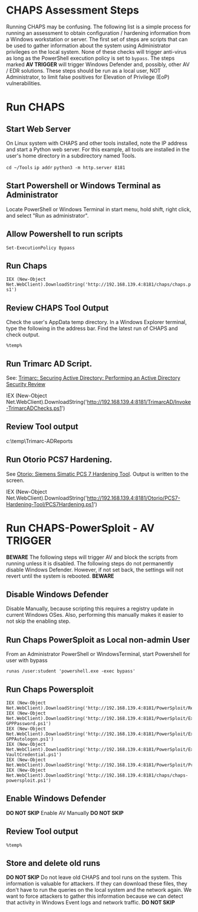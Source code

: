 # CHAPS Assessment Steps
Running CHAPS may be confusing. The following list is a simple process for running an assessment to obtain configuration / hardening information from a Windows workstation or server. The first set of steps are scripts that can be used to gather information about the system using Administrator privileges on the local system. None of these checks will trigger anti-virus as long as the PowerShell execution policy is set to ```bypass```. The steps marked **AV TRIGGER** will trigger Windows Defender and, possibly, other AV / EDR solutions. These steps should be run as a local user, NOT Administrator, to limit false positives for Elevation of Privilege (EoP) vulnerabilities.

# Run CHAPS
## Start Web Server

On Linux system with CHAPS and other tools installed, note the IP address and start a Python web server. For this example, all tools are installed in the user's home directory in a subdirectory named Tools.

```cd ~/Tools```
```ip addr```
```python3 -m http.server 8181```

## Start Powershell or Windows Terminal as Administrator

Locate PowerShell or Windows Terminal in start menu, hold shift, right click, and select "Run as administrator".

## Allow Powershell to run scripts

```Set-ExecutionPolicy Bypass```

## Run Chaps 

```IEX (New-Object Net.WebClient).DownloadString('http://192.168.139.4:8181/chaps/chaps.ps1')```


## Review CHAPS Tool Output 
Check the user's AppData temp directory. In a Windows Explorer terminal, type the following in the address bar. Find the latest run of CHAPS and check output.

```%temp%```

## Run Trimarc AD Script. 
See: [Trimarc: Securing Active Directory: Performing an Active Directory Security Review](https://www.hub.trimarcsecurity.com/post/securing-active-directory-performing-an-active-directory-security-review)

IEX (New-Object Net.WebClient).DownloadString('http://192.168.139.4:8181/TrimarcAD/Invoke-TrimarcADChecks.ps1')

## Review Tool output 
c:\temp\Trimarc-ADReports

## Run Otorio PCS7 Hardening. 
See [Otorio: Siemens Simatic PCS 7 Hardening Tool](https://github.com/otoriocyber/PCS7-Hardening-Tool). Output is written to the screen.

IEX (New-Object Net.WebClient).DownloadString('http://192.168.139.4:8181/Otorio/PCS7-Hardening-Tool/PCS7Hardening.ps1')

# Run CHAPS-PowerSploit - **AV TRIGGER**
**BEWARE** The following steps will trigger AV and block the scripts from running unless it is disabled. The following steps do not permanently disable Windows Defender. However, if not set back, the settings will not revert until the system is rebooted. **BEWARE**

## Disable Windows Defender 

Disable Manually, because scripting this requires a registry update in current Windows OSes. Also, performing this manually makes it easier to not skip the enabling step.

## Run Chaps PowerSploit as Local non-admin User 
From an Administrator PowerShell or WindowsTerminal, start Powershell for user with bypass 

```runas /user:student 'powershell.exe -exec bypass'```

## Run Chaps Powersploit 

```
IEX (New-Object Net.WebClient).DownloadString('http://192.168.139.4:8181/PowerSploit/Recon/PowerView.ps1')
IEX (New-Object Net.WebClient).DownloadString('http://192.168.139.4:8181/PowerSploit/Exfiltration/Get-GPPPassword.ps1')
IEX (New-Object Net.WebClient).DownloadString('http://192.168.139.4:8181/PowerSploit/Exfiltration/Get-GPPAutologon.ps1')
IEX (New-Object Net.WebClient).DownloadString('http://192.168.139.4:8181/PowerSploit/Exfiltration/Get-VaultCredential.ps1')
IEX (New-Object Net.WebClient).DownloadString('http://192.168.139.4:8181/PowerSploit/Privesc/PowerUp.ps1')
IEX (New-Object Net.WebClient).DownloadString('http://192.168.139.4:8181/chaps/chaps-powersploit.ps1')

```

## Enable Windows Defender 

**DO NOT SKIP** Enable AV Manually **DO NOT SKIP** 

## Review Tool output 

```%temp%```

## Store and delete old runs

**DO NOT SKIP** Do not leave old CHAPS and tool runs on the system. This information is valuable for attackers. If they can download these files, they don't have to run the queries on the local system and the network again. We want to force attackers to gather this information because we can detect that activity in Windows Event logs and network traffic. **DO NOT SKIP** 